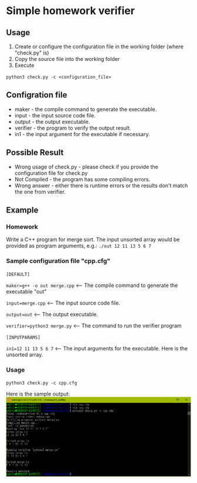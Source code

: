 # Simple homework verifier
## Usage
1. Create or configure the configuration file in the working folder (where "check.py" is)
2. Copy the source file into the working folder
3. Execute

`python3 check.py -c <configuration_file>`
## Configration file
- maker - the compile command to generate the executable.
- input - the input source code file.
- output - the output executable.
- verifier - the program to verify the output result.
- in1 - the input argument for the executable if necessary.

## Possible Result
- Wrong usage of check.py - please check if you provide the configuration file for check.py
- Not Compiled - the program has some compiling errors.
- Wrong answer - either there is runtime errors or the results don't match the one from verifier.

## Example
### Homework
Write a C++ program for merge sort. The input unsorted array would be provided as program arguments, e.g.:
`./out 12 11 13 5 6 7`
### Sample configuration file "cpp.cfg"

`[DEFAULT]`

`maker=g++ -o out merge.cpp` <-- The compile command to generate the executable "out"

`input=merge.cpp` <-- The input source code file.

`output=out` <-- The output executable.

`verifier=python3 merge.py` <-- The command to run the verifier program

`[INPUTPARAMS]`

`in1=12 11 13 5 6 7` <-- The input arguments for the executable. Here is the unsorted array.

### Usage

`python3 check.py -c cpp.cfg `

Here is the sample output:
![Sample Output](sample.PNG)

